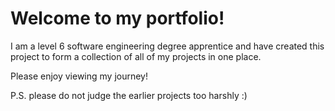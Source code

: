 # Welcome to my portfolio!

I am a level 6 software engineering 
degree apprentice and have created 
this project to form a collection 
of all of my projects in one place.

Please enjoy viewing my journey! 

P.S.
please do not judge the earlier
projects too harshly :)
